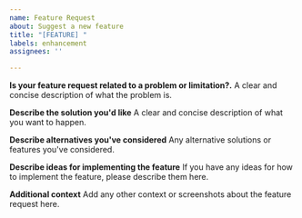 ```yaml
---
name: Feature Request
about: Suggest a new feature
title: "[FEATURE] "
labels: enhancement
assignees: ''

---
```


**Is your feature request related to a problem or limitation?.**
A clear and concise description of what the problem is.

**Describe the solution you'd like**
A clear and concise description of what you want to happen.

**Describe alternatives you've considered**
Any alternative solutions or features you've considered.

**Describe ideas for implementing the feature**
If you have any ideas for how to implement the feature, please describe them here.

**Additional context**
Add any other context or screenshots about the feature request here.